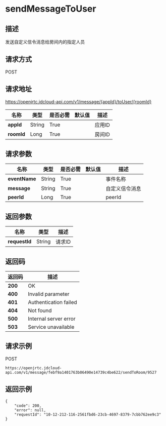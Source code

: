 # sendMessageToUser


## 描述
发送自定义信令消息给房间内的指定人员

## 请求方式
POST

## 请求地址
https://openjrtc.jdcloud-api.com/v1/message/{appId}/toUser/{roomId}

|名称|类型|是否必需|默认值|描述|
|---|---|---|---|---|
|**appId**|String|True| |应用ID|
|**roomId**|Long|True| |房间ID|

## 请求参数
|名称|类型|是否必需|默认值|描述|
|---|---|---|---|---|
|**eventName**|String|True| |事件名称|
|**message**|String|True| |自定义信令消息|
|**peerId**|Long|True| |peerId|


## 返回参数
|名称|类型|描述|
|---|---|---|
|**requestId**|String|请求ID|


## 返回码
|返回码|描述|
|---|---|
|**200**|OK|
|**400**|Invalid parameter|
|**401**|Authentication failed|
|**404**|Not found|
|**500**|Internal server error|
|**503**|Service unavailable|

## 请求示例
POST
```
https://openjrtc.jdcloud-api.com/v1/message/febf9a1401763b06490e14739c4be622/sendToRoom/9527

```

## 返回示例
```
{
    "code": 200, 
    "error": null, 
    "requestId": "10-12-212-116-2561fbd6-23cb-4697-8379-7cbb762ee9c3"
}
```
